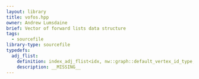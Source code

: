 ```yaml
---
layout: library
title: vofos.hpp
owner: Andrew Lumsdaine
brief: Vector of forward lists data structure
tags:
  - sourcefile
library-type: sourcefile
typedefs:
  adj_flist:
    definition: index_adj_flist<idx, nw::graph::default_vertex_id_type, Attributes...>
    description: __MISSING__
---
```


